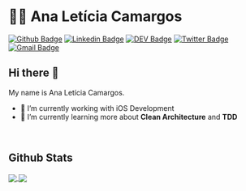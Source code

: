 # :woman_technologist: Ana Letícia Camargos


[![Github Badge](https://img.shields.io/badge/-Github-000?style=flat-square&logo=Github&logoColor=white&link=https://github.com/anacamargos)](https://github.com/anacamargos)
[![Linkedin Badge](https://img.shields.io/badge/-LinkedIn-blue?style=flat-square&logo=Linkedin&logoColor=white&link=https://www.linkedin.com/in/anacamargosvl/)](https://www.linkedin.com/in/anacamargosvl/)
[![DEV Badge](https://img.shields.io/badge/-DEV.to-000?style=flat-square&logo=dev.to&logoColor=white&link=https://dev.to/anacamargos)](https://dev.to/anacamargos)
[![Twitter Badge](https://img.shields.io/badge/-Twitter-1ca0f1?style=flat-square&labelColor=1ca0f1&logo=twitter&logoColor=white&link=https://twitter.com/anacamargosvl)](https://twitter.com/anacamargosvl)
[![Gmail Badge](https://img.shields.io/badge/-Gmail-c14438?style=flat-square&logo=Gmail&logoColor=white&link=mailto:anacamargosvl@gmail.com)](mailto:anacamargosvl@gmail.com)

## Hi there 👋

My name is Ana Letícia Camargos.

- 🔭 I’m currently working with iOS Development
- 🌱 I’m currently learning more about **Clean Architecture** and **TDD**

<br />

## Github Stats

<a href="https://github.com/anacamargos/github-readme-stats">
  <img align="center" src="https://github-readme-stats.vercel.app/api?username=anacamargos&show_icons=true&count_private=true&hide=issues&hide_border=true" />
</a>
<a href="https://github.com/anacamargos/convoychat">
  <img align="center" src="https://github-readme-stats.vercel.app/api/top-langs/?username=anacamargos&layout=compact&langs_count=6&hide_border=true" />
</a>

<!--
**anacamargos/anacamargos** is a ✨ _special_ ✨ repository because its `README.md` (this file) appears on your GitHub profile.

Here are some ideas to get you started:

- 🔭 I’m currently working on ...
- 🌱 I’m currently learning ...
- 👯 I’m looking to collaborate on ...
- 🤔 I’m looking for help with ...
- 💬 Ask me about ...
- 📫 How to reach me: ...
- 😄 Pronouns: ...
- ⚡ Fun fact: ...
-->
